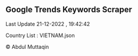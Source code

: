 

## Google Trends Keywords Scraper 
 
Last Update 21-12-2022 , 19:42:42

Country List :
VIETNAM.json



© Abdul Muttaqin 
